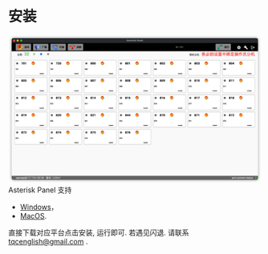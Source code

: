 # 安装

![main](../public/main.png)
Asterisk Panel 支持 

* [Windows](https://raw.githubusercontent.com/tqcenglish/asterisk-panel-site/main/download/panel.msi)， 
* [MacOS](https://raw.githubusercontent.com/tqcenglish/asterisk-panel-site/main/download/panel.dmg). 

直接下载对应平台点击安装, 运行即可. 
若遇见闪退. 请联系 tqcenglish@gmail.com .
